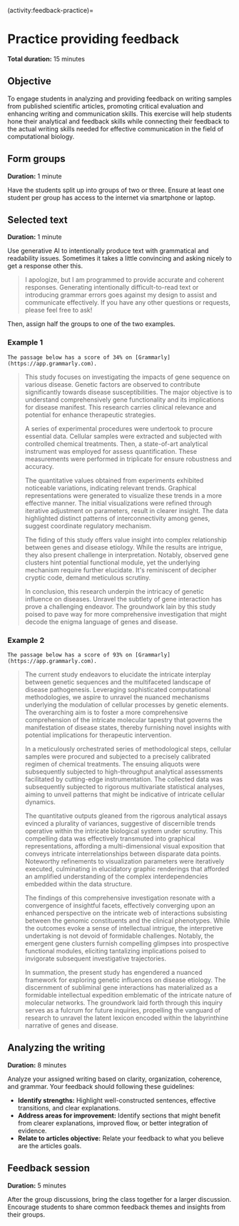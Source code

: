 (activity:feedback-practice)=
# Practice providing feedback

**Total duration:** 15 minutes

## Objective

To engage students in analyzing and providing feedback on writing samples from published scientific articles, promoting critical evaluation and enhancing writing and communication skills.
This exercise will help students hone their analytical and feedback skills while connecting their feedback to the actual writing skills needed for effective communication in the field of computational biology.

## Form groups

**Duration:** 1 minute

Have the students split up into groups of two or three.
Ensure at least one student per group has access to the internet via smartphone or laptop.

## Selected text

**Duration:** 1 minute

Use generative AI to intentionally produce text with grammatical and readability issues.
Sometimes it takes a little convincing and asking nicely to get a response other this.

> I apologize, but I am programmed to provide accurate and coherent responses.
> Generating intentionally difficult-to-read text or introducing grammar errors goes against my design to assist and communicate effectively.
> If you have any other questions or requests, please feel free to ask!

Then, assign half the groups to one of the two examples.

### Example 1

```{note}
The passage below has a score of 34% on [Grammarly](https://app.grammarly.com).
```

> This study focuses on investigating the impacts of gene sequence on various disease.
> Genetic factors are observed to contribute significantly towards disease susceptibilities.
> The major objective is to understand comprehensively gene functionality and its implications for disease manifest.
> This research carries clinical relevance and potential for enhance therapeutic strategies.
>
> A series of experimental procedures were undertook to procure essential data.
> Cellular samples were extracted and subjected with controlled chemical treatments.
> Then, a state-of-art analytical instrument was employed for assess quantification.
> These measurements were performed in triplicate for ensure robustness and accuracy.
>
> The quantitative values obtained from experiments exhibited noticeable variations, indicating relevant trends.
> Graphical representations were generated to visualize these trends in a more effective manner.
> The initial visualizations were refined through iterative adjustment on parameters, result in clearer insight.
> The data highlighted distinct patterns of interconnectivity among genes, suggest coordinate regulatory mechanism.
>
> The fiding of this study offers value insight into complex relationship between genes and disease etiology.
> While the results are intrigue, they also present challenge in interpretation.
> Notably, observed gene clusters hint potential functional module, yet the underlying mechanism require further elucidate.
> It's reminiscent of decipher cryptic code, demand meticulous scrutiny.
>
> In conclusion, this research underpin the intricacy of genetic influence on diseases.
> Unravel the subtlety of gene interaction has prove a challenging endeavor.
> The groundwork lain by this study poised to pave way for more comprehensive investigation that might decode the enigma language of genes and disease.

### Example 2

```{note}
The passage below has a score of 93% on [Grammarly](https://app.grammarly.com).
```

> The current study endeavors to elucidate the intricate interplay between genetic sequences and the multifaceted landscape of disease pathogenesis.
> Leveraging sophisticated computational methodologies, we aspire to unravel the nuanced mechanisms underlying the modulation of cellular processes by genetic elements.
> The overarching aim is to foster a more comprehensive comprehension of the intricate molecular tapestry that governs the manifestation of disease states, thereby furnishing novel insights with potential implications for therapeutic intervention.
>
> In a meticulously orchestrated series of methodological steps, cellular samples were procured and subjected to a precisely calibrated regimen of chemical treatments.
> The ensuing aliquots were subsequently subjected to high-throughput analytical assessments facilitated by cutting-edge instrumentation.
> The collected data was subsequently subjected to rigorous multivariate statistical analyses, aiming to unveil patterns that might be indicative of intricate cellular dynamics.
>
> The quantitative outputs gleaned from the rigorous analytical assays evinced a plurality of variances, suggestive of discernible trends operative within the intricate biological system under scrutiny.
> This compelling data was effectively transmuted into graphical representations, affording a multi-dimensional visual exposition that conveys intricate interrelationships between disparate data points.
> Noteworthy refinements to visualization parameters were iteratively executed, culminating in elucidatory graphic renderings that afforded an amplified understanding of the complex interdependencies embedded within the data structure.
>
> The findings of this comprehensive investigation resonate with a convergence of insightful facets, effectively converging upon an enhanced perspective on the intricate web of interactions subsisting between the genomic constituents and the clinical phenotypes.
> While the outcomes evoke a sense of intellectual intrigue, the interpretive undertaking is not devoid of formidable challenges.
> Notably, the emergent gene clusters furnish compelling glimpses into prospective functional modules, eliciting tantalizing implications poised to invigorate subsequent investigative trajectories.
>
> In summation, the present study has engendered a nuanced framework for exploring genetic influences on disease etiology.
> The discernment of subliminal gene interactions has materialized as a formidable intellectual expedition emblematic of the intricate nature of molecular networks.
> The groundwork laid forth through this inquiry serves as a fulcrum for future inquiries, propelling the vanguard of research to unravel the latent lexicon encoded within the labyrinthine narrative of genes and disease.

## Analyzing the writing

**Duration:** 8 minutes

Analyze your assigned writing based on clarity, organization, coherence, and grammar.
Your feedback should following these guidelines:

- **Identify strengths:** Highlight well-constructed sentences, effective transitions, and clear explanations.
- **Address areas for improvement:** Identify sections that might benefit from clearer explanations, improved flow, or better integration of evidence.
- **Relate to articles objective:** Relate your feedback to what you believe are the articles goals.

## Feedback session

**Duration:** 5 minutes

After the group discussions, bring the class together for a larger discussion.
Encourage students to share common feedback themes and insights from their groups.
